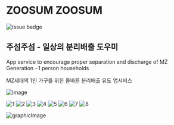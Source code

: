 # ZOOSUM ZOOSUM
![issue badge](https://img.shields.io/badge/platform-Android-brightgreen)

## 주섬주섬 - 일상의 분리배출 도우미

App service to encourage proper separation and discharge of MZ Generation ‒1 person households



MZ세대의 1인 가구를 위한 올바른 분리배출 유도 앱서비스


![image](https://user-images.githubusercontent.com/52696359/98488830-aa123900-226e-11eb-944a-34a18f9eac3d.png)

![1](https://user-images.githubusercontent.com/52696359/110216109-aa56d400-7ef0-11eb-9d4a-5f8786d81a70.png)
![2](https://user-images.githubusercontent.com/52696359/110216114-adea5b00-7ef0-11eb-80e3-5b7deda23e4f.png)
![3](https://user-images.githubusercontent.com/52696359/110216117-b0e54b80-7ef0-11eb-9d7a-a70363671a11.png)
![4](https://user-images.githubusercontent.com/52696359/110216136-cbb7c000-7ef0-11eb-98c9-ad88b6f371a7.png)
![5](https://user-images.githubusercontent.com/52696359/110216138-cf4b4700-7ef0-11eb-932c-6fc8031cb25b.png)
![6](https://user-images.githubusercontent.com/52696359/110216141-d1ada100-7ef0-11eb-9351-3d7054a8e5f0.png)
![7](https://user-images.githubusercontent.com/52696359/110216143-d3776480-7ef0-11eb-8614-816d9a2dcf44.png)
![8](https://user-images.githubusercontent.com/52696359/110216145-d5412800-7ef0-11eb-8022-1b13c5e25cbf.png)


![graphicImage](https://user-images.githubusercontent.com/52696359/110216146-d70aeb80-7ef0-11eb-8a48-a621ee1e4a93.png)
